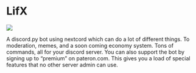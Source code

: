 # LifX

<a href="https://top.gg/bot/922489691020873758">
  <img src="https://top.gg/api/widget/922489691020873758.svg">
</a>



A discord.py bot using nextcord which can do a lot of different things. To moderation, memes, and a soon coming economy system. Tons of commands, all for your discord server. You can also support the bot by signing up to “premium” on pateron.com. This gives you a load of special features that no other server admin can use.
